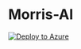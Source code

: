 # Morris-AI
[![Deploy to Azure](https://aka.ms/deploytoazurebutton)](https://portal.azure.com/#create/Microsoft.Template/uri/https%3A%2F%2Fraw.githubusercontent.com%2FSelectSoftware%2FMorris-AI%2Fmain%2Fopendevin.bicep)

